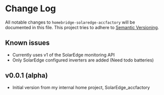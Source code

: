# Change Log

All notable changes to `homebridge-solaredge-accfactory` will be documented in this file. This project tries to adhere to [Semantic Versioning](http://semver.org/).

## Known issues

- Currently uses v1 of the SolarEdge monitoring API
- Only SolarEdge configured inverters are added (Need todo batteries)

## v0.0.1 (alpha)

- Initial version from my internal home project, SolarEdge_accfactory